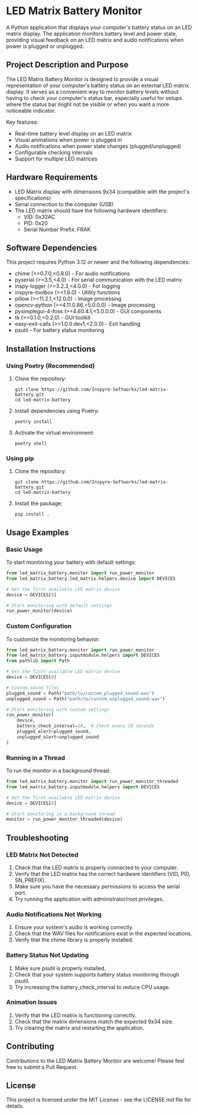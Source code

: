 # LED Matrix Battery Monitor

A Python application that displays your computer's battery status on an LED matrix display. The application monitors battery level and power state, providing visual feedback on an LED matrix and audio notifications when power is plugged or unplugged.

## Project Description and Purpose

The LED Matrix Battery Monitor is designed to provide a visual representation of your computer's battery status on an external LED matrix display. It serves as a convenient way to monitor battery levels without having to check your computer's status bar, especially useful for setups where the status bar might not be visible or when you want a more noticeable indicator.

Key features:
- Real-time battery level display on an LED matrix
- Visual animations when power is plugged in
- Audio notifications when power state changes (plugged/unplugged)
- Configurable checking intervals
- Support for multiple LED matrices

## Hardware Requirements

- LED Matrix display with dimensions 9x34 (compatible with the project's specifications)
- Serial connection to the computer (USB)
- The LED matrix should have the following hardware identifiers:
  - VID: 0x32AC
  - PID: 0x20
  - Serial Number Prefix: FRAK

## Software Dependencies

This project requires Python 3.12 or newer and the following dependencies:

- chime (>=0.7.0,<0.8.0) - For audio notifications
- pyserial (>=3.5,<4.0) - For serial communication with the LED matrix
- inspy-logger (>=3.2.3,<4.0.0) - For logging
- inspyre-toolbox (>=1.6.0) - Utility functions
- pillow (>=11.2.1,<12.0.0) - Image processing
- opencv-python (>=4.11.0.86,<5.0.0.0) - Image processing
- pysimplegui-4-foss (>=4.60.4.1,<5.0.0.0) - GUI components
- tk (>=0.1.0,<0.2.0) - GUI toolkit
- easy-exit-calls (>=1.0.0.dev1,<2.0.0) - Exit handling
- psutil - For battery status monitoring

## Installation Instructions

### Using Poetry (Recommended)

1. Clone the repository:
   ```
   git clone https://github.com/Inspyre-Softworks/led-matrix-battery.git
   cd led-matrix-battery
   ```

2. Install dependencies using Poetry:
   ```
   poetry install
   ```

3. Activate the virtual environment:
   ```
   poetry shell
   ```

### Using pip

1. Clone the repository:
   ```
   git clone https://github.com/Inspyre-Softworks/led-matrix-battery.git
   cd led-matrix-battery
   ```

2. Install the package:
   ```
   pip install .
   ```

## Usage Examples

### Basic Usage

To start monitoring your battery with default settings:

```python
from led_matrix_battery.monitor import run_power_monitor
from led_matrix_battery.led_matrix.helpers.device import DEVICES

# Get the first available LED matrix device
device = DEVICES[0]

# Start monitoring with default settings
run_power_monitor(device)
```

### Custom Configuration

To customize the monitoring behavior:

```python
from led_matrix_battery.monitor import run_power_monitor
from led_matrix_battery.inputmodule.helpers import DEVICES
from pathlib import Path

# Get the first available LED matrix device
device = DEVICES[0]

# Custom sound files
plugged_sound = Path("path/to/custom_plugged_sound.wav")
unplugged_sound = Path("path/to/custom_unplugged_sound.wav")

# Start monitoring with custom settings
run_power_monitor(
    device,
    battery_check_interval=10,  # Check every 10 seconds
    plugged_alert=plugged_sound,
    unplugged_alert=unplugged_sound
)
```

### Running in a Thread

To run the monitor in a background thread:

```python
from led_matrix_battery.monitor import run_power_monitor_threaded
from led_matrix_battery.inputmodule.helpers import DEVICES

# Get the first available LED matrix device
device = DEVICES[0]

# Start monitoring in a background thread
monitor = run_power_monitor_threaded(device)
```

## Troubleshooting

### LED Matrix Not Detected

1. Check that the LED matrix is properly connected to your computer.
2. Verify that the LED matrix has the correct hardware identifiers (VID, PID, SN_PREFIX).
3. Make sure you have the necessary permissions to access the serial port.
4. Try running the application with administrator/root privileges.

### Audio Notifications Not Working

1. Ensure your system's audio is working correctly.
2. Check that the WAV files for notifications exist in the expected locations.
3. Verify that the chime library is properly installed.

### Battery Status Not Updating

1. Make sure psutil is properly installed.
2. Check that your system supports battery status monitoring through psutil.
3. Try increasing the battery_check_interval to reduce CPU usage.

### Animation Issues

1. Verify that the LED matrix is functioning correctly.
2. Check that the matrix dimensions match the expected 9x34 size.
3. Try clearing the matrix and restarting the application.

## Contributing

Contributions to the LED Matrix Battery Monitor are welcome! Please feel free to submit a Pull Request.

## License

This project is licensed under the MIT License - see the LICENSE.md file for details.